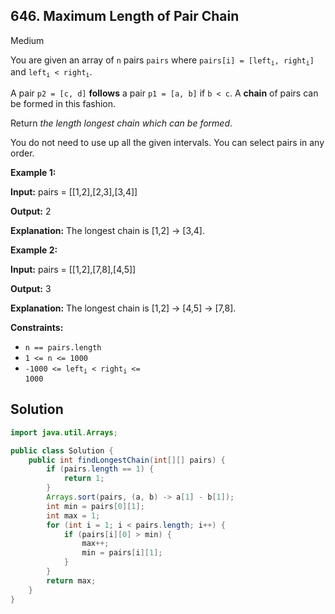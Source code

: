 ## 646\. Maximum Length of Pair Chain

Medium

You are given an array of `n` pairs `pairs` where <code>pairs[i] = [left<sub>i</sub>, right<sub>i</sub>]</code> and <code>left<sub>i</sub> < right<sub>i</sub></code>.

A pair `p2 = [c, d]` **follows** a pair `p1 = [a, b]` if `b < c`. A **chain** of pairs can be formed in this fashion.

Return _the length longest chain which can be formed_.

You do not need to use up all the given intervals. You can select pairs in any order.

**Example 1:**

**Input:** pairs = [[1,2],[2,3],[3,4]]

**Output:** 2

**Explanation:** The longest chain is [1,2] -> [3,4].

**Example 2:**

**Input:** pairs = [[1,2],[7,8],[4,5]]

**Output:** 3

**Explanation:** The longest chain is [1,2] -> [4,5] -> [7,8].

**Constraints:**

*   `n == pairs.length`
*   `1 <= n <= 1000`
*   <code>-1000 <= left<sub>i</sub> < right<sub>i</sub> <= 1000</code>

## Solution

```java
import java.util.Arrays;

public class Solution {
    public int findLongestChain(int[][] pairs) {
        if (pairs.length == 1) {
            return 1;
        }
        Arrays.sort(pairs, (a, b) -> a[1] - b[1]);
        int min = pairs[0][1];
        int max = 1;
        for (int i = 1; i < pairs.length; i++) {
            if (pairs[i][0] > min) {
                max++;
                min = pairs[i][1];
            }
        }
        return max;
    }
}
```